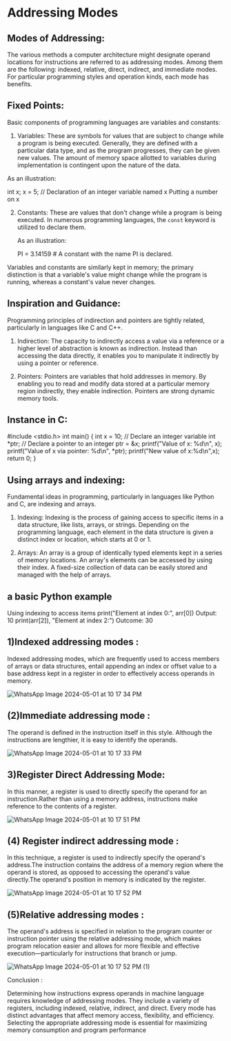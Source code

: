 # Addressing Modes 

## Modes of Addressing:

   The various methods a computer architecture might designate operand locations for instructions are referred to as addressing modes. Among them are the following: indexed, relative, direct, indirect, and immediate modes. For particular programming styles and operation kinds, each mode has benefits.

## Fixed Points:

Basic components of programming languages are variables and constants:

1. Variables: These are symbols for values that are subject to change while a program is being executed. Generally, they are defined with a particular data type, and as the program progresses, they can be given new values. The amount of memory space allotted to variables during implementation is contingent upon the nature of the data.

 As an illustration:
   
   int x; x = 5; // Declaration of an integer variable named x Putting a number on x

2. Constants: These are values that don't change while a program is being executed. In numerous programming languages, the `const` keyword is utilized to declare them.

   As an illustration:
   
   PI = 3.14159 # A constant with the name PI is declared.
   
Variables and constants are similarly kept in memory; the primary distinction is that a variable's value might change while the program is running, whereas a constant's value never changes.

## Inspiration and Guidance:  
  Programming principles of indirection and pointers are tightly related, particularly in languages like C and C++. 

1. Indirection: The capacity to indirectly access a value via a reference or a higher level of abstraction is known as indirection. Instead than accessing the data directly, it enables you to manipulate it indirectly by using a pointer or reference.

2. Pointers: Pointers are variables that hold addresses in memory. By enabling you to read and modify data stored at a particular memory region indirectly, they enable indirection. Pointers are strong dynamic memory tools.

## Instance in C:

#include <stdio.h> 
int main() {
int x = 10; // Declare an integer variable
int *ptr; // Declare a pointer to an integer
ptr = &x;
printf("Value of x: %d\n", x);
printf("Value of x via pointer: %d\n", *ptr); 
printf("New value of x:%d\n",x); 
return 0; 
}

## Using arrays and indexing:

   Fundamental ideas in programming, particularly in languages like Python and C, are indexing and arrays.

1. Indexing: Indexing is the process of gaining access to specific items in a data structure, like lists, arrays, or strings. Depending on the programming language, each element in the data structure is given a distinct index or location, which starts at 0 or 1.

2. Arrays: An array is a group of identically typed elements kept in a series of memory locations. An array's elements can be accessed by using their index. A fixed-size collection of data can be easily stored and managed with the help of arrays.

 ## a basic Python example

Using indexing to access items print("Element at index 0:", arr[0]) 
Output: 10 print(arr[2]), "Element at index 2:") 
Outcome: 30

## 1)Indexed addressing modes :

  Indexed addressing modes, which are frequently used to access members of arrays or data structures,
entail appending an index or offset value to a base address kept in a register in order to effectively access operands in memory.

![WhatsApp Image 2024-05-01 at 10 17 34 PM](https://github.com/sivasubramanian-07/Addressing-Modes/assets/168350041/23b8872e-a24b-4117-aa6d-7f0708570b34)


## (2)Immediate addressing mode :

   The operand is defined in the instruction itself in this style. Although the instructions are lengthier, it is easy to identify the operands.

   ![WhatsApp Image 2024-05-01 at 10 17 33 PM](https://github.com/sivasubramanian-07/Addressing-Modes/assets/168350041/38b29b4a-d3dc-4c3a-a48c-6c0b5fda1765)


## 3)Register Direct Addressing Mode:

   In this manner, a register is used to directly specify the operand for an instruction.Rather than using a memory address, instructions make reference to the contents of a register.

![WhatsApp Image 2024-05-01 at 10 17 51 PM](https://github.com/sivasubramanian-07/Addressing-Modes/assets/168350041/c8afe309-e955-49fd-ae25-acfe1ff09c2a)


## (4) Register  indirect addressing mode :

   ln this technique, a register is used to indirectly specify the operand's address.The instruction contains the address of a memory region where the operand is stored, as opposed to accessing the operand's value directly.The operand's position in memory is indicated by the register.

   ![WhatsApp Image 2024-05-01 at 10 17 52 PM](https://github.com/sivasubramanian-07/Addressing-Modes/assets/168350041/14ed1e5d-3d48-4207-b5ba-f2ee9685d8c7)


## (5)Relative addressing modes :

  The operand's address is specified in relation to the program counter or instruction pointer using the relative addressing mode, which makes program relocation easier and allows for more flexible and effective execution—particularly for instructions that branch or jump.

  ![WhatsApp Image 2024-05-01 at 10 17 52 PM (1)](https://github.com/sivasubramanian-07/Addressing-Modes/assets/168350041/eb548bf4-044d-4580-84c5-6e983ac28913)


Conclusion :

   Determining how instructions express operands in machine language requires knowledge of addressing modes. They include a variety of registers, including indexed, relative, indirect, and direct. Every mode has distinct advantages that affect memory access, flexibility, and efficiency. Selecting the appropriate addressing mode is essential for maximizing memory consumption and program performance
 
   





